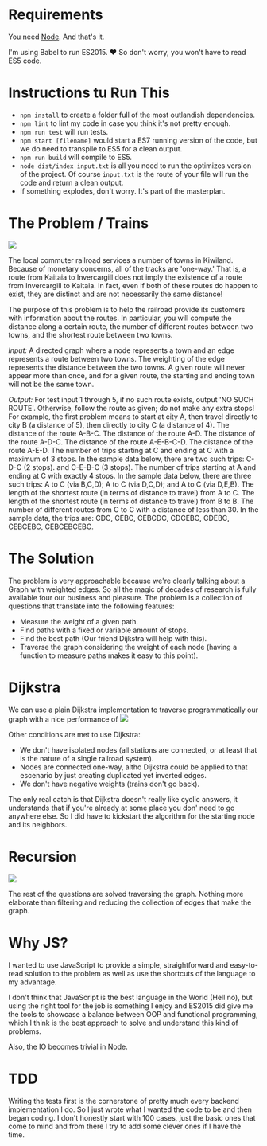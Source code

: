 # Requirements

You need [Node](https://nodejs.org/en/). And that's it.

I'm using Babel to run ES2015. :heart: So don't worry, you won't have to read ES5 code.


# Instructions tu Run This

- `npm install` to create a folder full of the most outlandish dependencies.
- `npm lint` to lint my code in case you think it's not pretty enough.
- `npm run test` will run tests.
- `npm start [filename]` would start a ES7 running version of the code, but we do need to transpile to ES5 for a clean
output.
- `npm run build` will compile to ES5.
- `node dist/index input.txt` is all you need to run the optimizes version of the project. Of course `input.txt` is the
route of your file will run the code and return a clean output.
- If something explodes, don't worry. It's part of the masterplan.

# The Problem / Trains

![](https://media.giphy.com/media/l2Je3kfwO4jTSNM2c/giphy.gif)

The local commuter railroad services a number of towns in Kiwiland.  Because of monetary concerns, all of the tracks are
'one-way.'  That is, a route from Kaitaia to Invercargill does not imply the existence of a route from Invercargill to Kaitaia.  In fact, even if both of these routes do happen to exist, they are distinct and are not necessarily the same distance!
 
The purpose of this problem is to help the railroad provide its customers with information about the routes.  In
particular, you will compute the distance along a certain route, the number of different routes between two towns,
and the shortest route between two towns.
 
*Input:*  A directed graph where a node represents a town and an edge represents a route between two towns.  The
weighting of the edge represents the distance between the two towns.  A given route will never appear more than once, and for a given route, the starting and ending town will not be the same town.
 
*Output:* For test input 1 through 5, if no such route exists, output 'NO SUCH ROUTE'.  Otherwise, follow the route
as given; do not make any extra stops!  For example, the first problem means to start at city A, then travel directly
to city B (a distance of 5), then directly to city C (a distance of 4).
The distance of the route A-B-C.
The distance of the route A-D.
The distance of the route A-D-C.
The distance of the route A-E-B-C-D.
The distance of the route A-E-D.
The number of trips starting at C and ending at C with a maximum of 3 stops.  In the sample data below, there are two
such trips: C-D-C (2 stops). and C-E-B-C (3 stops).
The number of trips starting at A and ending at C with exactly 4 stops.  In the sample data below, there are three such
trips: A to C (via B,C,D); A to C (via D,C,D); and A to C (via D,E,B).
The length of the shortest route (in terms of distance to travel) from A to C.
The length of the shortest route (in terms of distance to travel) from B to B.
The number of different routes from C to C with a distance of less than 30.  In the sample data, the trips are: CDC,
CEBC, CEBCDC, CDCEBC, CDEBC, CEBCEBC, CEBCEBCEBC.

# The Solution

The problem is very approachable because we're clearly talking about a Graph with weighted edges. So all the magic of
decades of research is fully available four our business and pleasure. The problem is a collection of questions that translate into the following features:

- Measure the weight of a given path.
- Find paths with a fixed or variable amount of stops.
- Find the best path (Our friend Dijkstra will help with this).
- Traverse the graph considering the weight of each node (having a function to measure paths makes it easy to this point).

# Dijkstra

We can use a plain Dijkstra implementation to traverse programmatically our graph with a nice performance
of ![](https://wikimedia.org/api/rest_v1/media/math/render/svg/4fcb7644781d08e9e958d4a430a3107da04bf1b3)

Other conditions are met to use Dijkstra:

- We don't have isolated nodes (all stations are connected, or at least that is the nature of a single railroad system).
- Nodes are connected one-way, altho Dijkstra could be applied to that escenario by just creating duplicated yet
inverted edges.
- We don't have negative weights (trains don't go back).

The only real catch is that Dijkstra doesn't really like cyclic answers, it understands that if you're already at some
place you don' need to go anywhere else. So I did have to kickstart the algorithm for the starting node and its neighbors.

# Recursion

![](https://media.giphy.com/media/iThaM3NlpjH0Y/giphy.gif)

The rest of the questions are solved traversing the graph. Nothing more elaborate than filtering and reducing the
collection of edges that make the graph.

# Why JS?

I wanted to use JavaScript to provide a simple, straightforward and easy-to-read solution to the problem as well as use
the shortcuts of the language to my advantage.

I don't think that JavaScript is the best language in the World (Hell no), but using the right tool for the job is
something I enjoy and ES2015 did give me the tools to showcase a balance between OOP and functional programming, which I think is the best approach to solve and understand this kind of problems.

Also, the IO becomes trivial in Node.

# TDD
Writing the tests first is the cornerstone of pretty much every backend implementation I do. So I just wrote what I
wanted the code to be and then began coding. I don't honestly start with 100 cases, just the basic ones that come to mind and from there I try to add some clever ones if I have the time.
